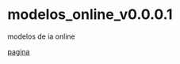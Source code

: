 # modelos_online_v0.0.0.1
modelos de ia online

[pagina](https://github.com/Daniel-AvN/modelos_online_v0.0.0.1/edit/main/README.md)
